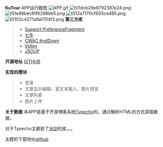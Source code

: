 **KuTear**
APP运行截图
![APP.gif](pic/APP.gif)
![t01dcb29e8792387e24.png](pic/1552806800.png)
![t01e98bec6ff6298bb5.png](pic/2745859753.png)
![t012a7170cf603ce485.png](pic/298429147.png)
![t0102c4271a9a1704f3.png](pic/3139037107.png)
**第三方库**
> * [Support PreferenceFragment](https://github.com/Machinarius/PreferenceFragment-Compat)
> * [七牛](http://www.qiniu.com/)
> * [CWAC AndDown](https://github.com/commonsguy/cwac-anddown)
> * [Volley]()
> * [JSOUP]()

**开源地址**
[GITHUB](https://github.com/Kutear/KuTear)

**实现的模块**

> * 登录
> * 文章显示编辑，富文本输入，图片预览
> * 文章列表
> * 图片上传

**关于数据**
本APP是基于开源博客系统[Typecho](https://github.com/typecho/typecho)的，通过解析HTML的方式获取数据。

对于Typecho主题拔了[冰剑](http://www.binjoo.net/)的皮。。。

主题的下载地址[github](https://github.com/Kutear/Typecho_Theme)
